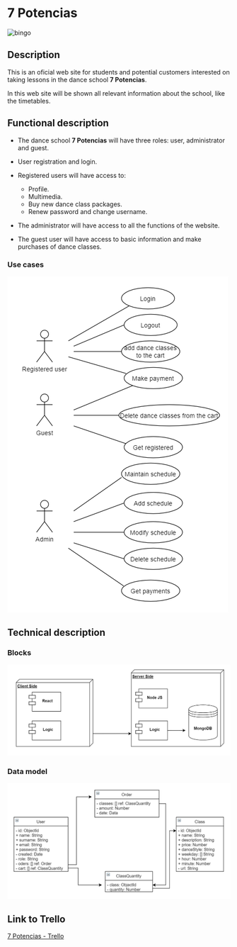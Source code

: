 # 7 Potencias

![bingo](https://i.chzbgr.com/full/8441946880/h6133FE99/bailando)

## Description

This is an oficial web site for students and potential customers interested on taking lessons in the dance school **7 Potencias**.

In this web site will be shown all relevant information about the school, like the timetables.

## Functional description

- The dance school **7 Potencias** will have three roles: user, administrator and guest.

- User registration and login.

- Registered users will have access to:

  - Profile.
  - Multimedia.
  - Buy new dance class packages.
  - Renew password and change username.

- The administrator will have access to all the functions of the website.

- The guest user will have access to basic information and make purchases of dance classes.

### Use cases

![use](./images/7-potencias-use-cases.png)

## Technical description

### Blocks

![blocks](./images/7-potencias-blocks.png)

### Data model

![data](./images/7-potencias-data-model.png)

## Link to Trello

[7 Potencias - Trello](https://trello.com/b/89PVF4pr/7-potencias)
